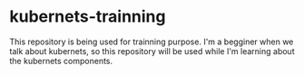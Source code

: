 # kubernets-trainning
This repository is being used for trainning purpose. I'm a begginer when we talk about kubernets, so this repository will be used while I'm learning about the kubernets components.
